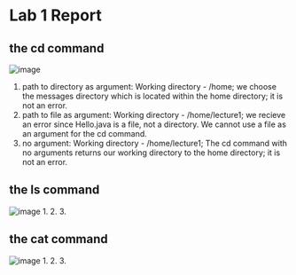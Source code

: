 # Lab 1 Report
## the cd command
![image](https://github.com/theryanfo/cse15l-lab-reports/assets/156359755/562cf8b5-088c-44ca-87f0-b354df432274)
1. path to directory as argument: Working directory - /home; we choose the messages directory which is located within the home directory; it is not an error.
2. path to file as argument: Working directory - /home/lecture1; we recieve an error since Hello.java is a file, not a directory. We cannot use a file as an argument for the cd command.
3. no argument: Working directory - /home/lecture1; The cd command with no arguments returns our working directory to the home directory; it is not an error.

## the ls command
![image](https://github.com/theryanfo/cse15l-lab-reports/assets/156359755/6ae93d71-6c83-4757-bbd7-1e77b9696d52)
1.
2.
3.
## the cat command
![image](https://github.com/theryanfo/cse15l-lab-reports/assets/156359755/1e573646-4fe7-4315-8dce-ffbff31cce02)
1.
2.
3.
